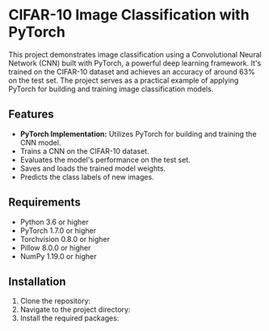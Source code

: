 # CIFAR-10 Image Classification with PyTorch

This project demonstrates image classification using a Convolutional Neural Network (CNN) built with PyTorch, a powerful deep learning framework. It's trained on the CIFAR-10 dataset and achieves an accuracy of around 63% on the test set. The project serves as a practical example of applying PyTorch for building and training image classification models.

## Features

* **PyTorch Implementation:** Utilizes PyTorch for building and training the CNN model.
* Trains a CNN on the CIFAR-10 dataset.
* Evaluates the model's performance on the test set.
* Saves and loads the trained model weights.
* Predicts the class labels of new images.

## Requirements

* Python 3.6 or higher
* PyTorch 1.7.0 or higher
* Torchvision 0.8.0 or higher
* Pillow 8.0.0 or higher
* NumPy 1.19.0 or higher

## Installation

1. Clone the repository:
2. Navigate to the project directory:
3. Install the required packages:
